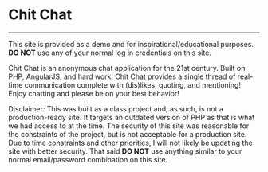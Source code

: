 # Chit Chat

---

This site is provided as a demo and for inspirational/educational purposes.  **DO NOT** use any of your normal log in credentials on this site.

Chit Chat is an anonymous chat application for the 21st century.  Built on PHP, AngularJS, and hard work, Chit Chat provides a single thread of real-time communication complete with (dis)likes, quoting, and mentioning! Enjoy chatting and please be on your best behavior!

Disclaimer: This was built as a class project and, as such, is not a production-ready site. It targets an outdated version of PHP as that is what we had access to at the time.  The security of this site was reasonable for the constraints of the project, but is not acceptable for a production site.  Due to time constraints and other priorities, I will not likely be updating the site with better security. That said **DO NOT** use anything similar to your normal email/password combination on this site.
